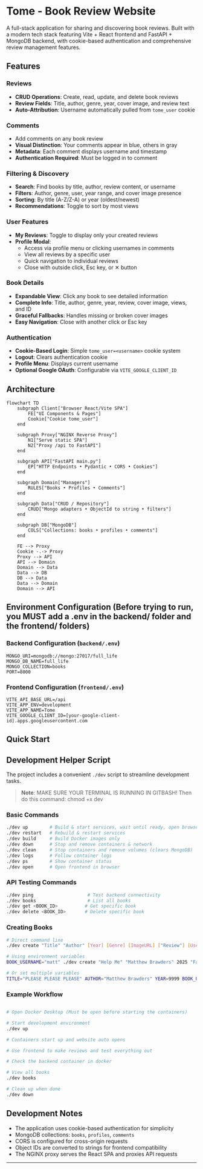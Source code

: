 # Tome - Book Review Website

A full-stack application for sharing and discovering book reviews. Built with a modern tech stack featuring Vite + React frontend and FastAPI + MongoDB backend, with cookie-based authentication and comprehensive review management features.

## Features

### Reviews
- **CRUD Operations**: Create, read, update, and delete book reviews
- **Review Fields**: Title, author, genre, year, cover image, and review text
- **Auto-Attribution**: Username automatically pulled from `tome_user` cookie

### Comments
- Add comments on any book review
- **Visual Distinction**: Your comments appear in blue, others in gray
- **Metadata**: Each comment displays username and timestamp
- **Authentication Required**: Must be logged in to comment

### Filtering & Discovery
- **Search**: Find books by title, author, review content, or username
- **Filters**: Author, genre, user, year range, and cover image presence
- **Sorting**: By title (A-Z/Z-A) or year (oldest/newest)
- **Recommendations**: Toggle to sort by most views

### User Features
- **My Reviews**: Toggle to display only your created reviews
- **Profile Modal**: 
  - Access via profile menu or clicking usernames in comments
  - View all reviews by a specific user
  - Quick navigation to individual reviews
  - Close with outside click, Esc key, or ✕ button

### Book Details
- **Expandable View**: Click any book to see detailed information
- **Complete Info**: Title, author, genre, year, review, cover image, views, and ID
- **Graceful Fallbacks**: Handles missing or broken cover images
- **Easy Navigation**: Close with another click or Esc key

### Authentication
- **Cookie-Based Login**: Simple `tome_user=<username>` cookie system
- **Logout**: Clears authentication cookie
- **Profile Menu**: Displays current username
- **Optional Google OAuth**: Configurable via `VITE_GOOGLE_CLIENT_ID`

## Architecture

```mermaid
flowchart TD
    subgraph Client["Browser React/Vite SPA"]
        FE["UI Components & Pages"]
        Cookie["Cookie tome_user"]
    end
    
    subgraph Proxy["NGINX Reverse Proxy"]
        N1["Serve static SPA"]
        N2["Proxy /api to FastAPI"]
    end
    
    subgraph API["FastAPI main.py"]
        EP["HTTP Endpoints • Pydantic • CORS • Cookies"]
    end
    
    subgraph Domain["Managers"]
        RULES["Books • Profiles • Comments"]
    end
    
    subgraph Data["CRUD / Repository"]
        CRUD["Mongo adapters • ObjectId to string • filters"]
    end
    
    subgraph DB["MongoDB"]
        COLS["Collections: books • profiles • comments"]
    end
    
    FE --> Proxy
    Cookie -.-> Proxy
    Proxy --> API
    API --> Domain
    Domain --> Data
    Data --> DB
    DB --> Data
    Data --> Domain
    Domain --> API
```

## Environment Configuration (Before trying to run, you MUST add a .env in the backend/ folder and the frontend/ folders)

### Backend Configuration (`backend/.env`)
```env
MONGO_URI=mongodb://mongo:27017/full_life
MONGO_DB_NAME=full_life
MONGO_COLLECTION=books
PORT=8000
```

### Frontend Configuration (`frontend/.env`)
```env
VITE_API_BASE_URL=/api
VITE_APP_ENV=development
VITE_APP_NAME=Tome
VITE_GOOGLE_CLIENT_ID=[your-google-client-id].apps.googleusercontent.com
```

## Quick Start

## Development Helper Script

The project includes a convenient `./dev` script to streamline development tasks.
> **Note**: MAKE SURE YOUR TERMINAL IS RUNNING IN GITBASH! Then do this command: chmod +x dev

### Basic Commands
```bash
./dev up        # Build & start services, wait until ready, open browser
./dev restart   # Rebuild & restart services
./dev build     # Build Docker images only
./dev down      # Stop and remove containers & network
./dev clean     # Stop containers and remove volumes (clears MongoDB)
./dev logs      # Follow container logs
./dev ps        # Show container status
./dev open      # Open frontend in browser
```

### API Testing Commands
```bash
./dev ping                    # Test backend connectivity
./dev books                   # List all books
./dev get <BOOK_ID>          # Get specific book
./dev delete <BOOK_ID>       # Delete specific book
```

### Creating Books
```bash
# Direct command line
./dev create "Title" "Author" [Year] [Genre] [ImageURL] ["Review"] [Username]

# Using environment variables
BOOK_USERNAME="matt" ./dev create "Help Me" "Matthew Brawders" 2025 "Fantasy" "https://example.com/image.jpg" "Loved it"

# Or set multiple variables
TITLE="PLEASE PLEASE PLEASE" AUTHOR="Matthew Brawders" YEAR=9999 BOOK_USERNAME="matt" ./dev create
```

### Example Workflow
```bash

# Open Docker Desktop (Must be open before starting the containers)

# Start development environment
./dev up

# Containers start up and website auto opens

# Use frontend to make reviews and test everything out

# Check the backend container in docker 

# View all books
./dev books

# Clean up when done
./dev down
```

## Development Notes

- The application uses cookie-based authentication for simplicity
- MongoDB collections: `books`, `profiles`, `comments`
- CORS is configured for cross-origin requests
- Object IDs are converted to strings for frontend compatibility
- The NGINX proxy serves the React SPA and proxies API requests

---
